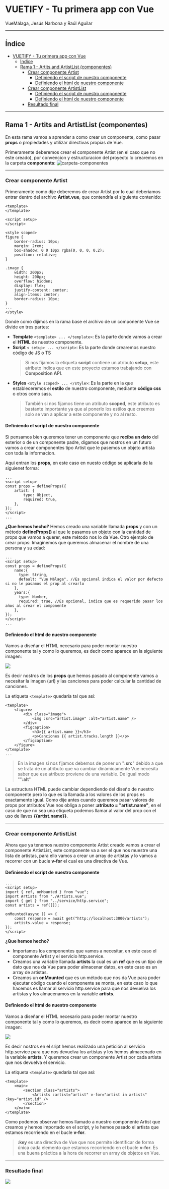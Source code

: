 # VUETIFY - Tu primera app con Vue
VueMálaga, Jesús Narbona y Raúl Aguilar

---
## Índice

- [VUETIFY - Tu primera app con Vue](#vuetify---tu-primera-app-con-vue)
  - [Índice](#índice)
  - [Rama 1 - Artits and ArtistList (componentes)](#rama-1---artits-and-artistlist-componentes)
    - [Crear componente Artist](#crear-componente-artist)
      - [Definiendo el script de nuestro componente](#definiendo-el-script-de-nuestro-componente)
      - [Definiendo el html de nuestro componente](#definiendo-el-html-de-nuestro-componente)
    - [Crear componente ArtistList](#crear-componente-artistlist)
      - [Definiendo el script de nuestro componente](#definiendo-el-script-de-nuestro-componente-1)
      - [Definiendo el html de nuestro componente](#definiendo-el-html-de-nuestro-componente-1)
    - [Resultado final](#resultado-final)

---
## Rama 1 - Artits and ArtistList (componentes)

En esta rama vamos a aprender a como crear un componente, como pasar **props** o propiedades y utilizar directivas propias de Vue.

Primeramente deberemos crear el componente Artist (en el caso que no este creado), por convencion y estructuracion del proyecto lo crearemos en la carpeta **components**:
![carpeta-componentes](public/images/components-folder.png)

---
### Crear componente Artist

Primeramente como dije deberemos de crear Artist por lo cual deberiamos entrar dentro del archivo **Artist.vue**, que contendría el siguiente contenido:
```vue
<template>
</template>

<script setup>
</script>

<style scoped>
figure {
    border-radius: 10px;
    margin: 2rem;
    box-shadow: 0 0 10px rgba(0, 0, 0, 0.2);
    position: relative;
}

.image {
    width: 200px;
    height: 200px;
    overflow: hidden;
    display: flex;
    justify-content: center;
    align-items: center;
    border-radius: 10px;
}
...
</style>
```

Donde como dijimos en la rama base el archivo de un componente Vue se divide en tres partes:

- **Template** ``<template> ... </template>``: Es la parte donde vamos a crear el **HTML** de nuestro componente.
- **Script** ``< setup> ... </script>``: Es la parte donde crearemos nuestro código de JS o TS
  >Si nos fijamos la etiqueta **script** contiene un atributo **setup**, este atributo indica que en este proyecto estamos trabajando con **Composition API**.
- **Styles** ``<style scoped> ... </style>``: Es la parte en la que estableceremos el **estilo** de nuestro componente, mediante **código css** o otros como sass.
  >También si nos fijamos tiene un atributo **scoped**, este atributo es bastante importante ya que al ponerlo los estilos que creemos solo se van a aplicar a este componente y no al resto.

#### Definiendo el script de nuestro componente
Si pensamos bien queremos tener un componente que **reciba un dato** del exterior o de un componente padre, digamos que nostros en un futuro vamos a crear componentes tipo Artist que le pasemos un objeto artista con toda la informacion.

Aqui entran los **props**, en este caso en nuesto código se aplicaría de la siguienet forma:
```vue
...
<script setup>
const props = defineProps({
    artist: {
        type: Object,
        required: true,
    },
});
</script>
...
```
**¿Que hemos hecho?**
Hemos creado una variable llamada **props** y con un método **defineProps()** al que le pasamos un objeto con la cantidad de props que vamos a querer, este método nos lo da Vue.
Otro ejemplo de crear props:
Imaginemos que queremos almacenar el nombre de una persona y su edad:
```vue
...
<script setup>
const props = defineProps({
    name:{
      type: String,
      default: "Vue Málaga", //Es opcional indica el valor por defecto si no le pasamos el prop al crearlo
    },
    years:{
      type: Number,
      required: true, //Es opcional, indica que es requerido pasar los años al crear el componente
    },
});
</script>
...
```

#### Definiendo el html de nuestro componente
Vamos a diseñar el HTML necesario para poder montar nuestro componente tal y como lo queremos, es decir como aparece en la siguiente imagen:

![](public/images/component-artist.png)

Es decir nostros de los **props** que hemos pasado al componente vamos a necesitar la imagen (url) y las canciones para poder calcular la cantidad de canciones.

La etiqueta ``<template>`` quedaría tal que asi:

```vue
<template>
    <figure>
        <div class="image">
            <img :src="artist.image" :alt="artist.name" />
        </div>
        <figcaption>
            <h3>{{ artist.name }}</h3>
            <p>Canciones {{ artist.tracks.length }}</p>
        </figcaption>
    </figure>
</template>
...
```
>En la imagen si nos fijamos debemos de poner un "**:src**" debido a que se trata de un atributo que va cambiar dinámicamente Vue necesita saber que ese atributo proviene de una variable. De igual modo ""**:alt**"

La estructura HTML puede cambiar dependiendo del diseño de nuestro componente pero lo que es la llamada a los valores de los props es exactamente igual.
Como dije antes cuando queremos pasar valores de props por atributos Vue nos obliga a poner **:atributo = "artist.name"**, en el caso de que no sea una etiqueta podemos llamar al valor del prop con el uso de llaves **{{artist.name}}**.

---

### Crear componente ArtistList

Ahora que ya tenemos nuestro componente Artist creado vamos a crear el componente ArtistList, este componente va a ser el que nos muestre una lista de artistas, para ello vamos a crear un array de artistas y lo vamos a recorrer con un bucle **v-for** el cual es una directiva de Vue.

#### Definiendo el script de nuestro componente
```vue	
...
<script setup>
import { ref, onMounted } from "vue";
import Artists from "./Artists.vue";
import { get } from "../service/http.service";
const artists = ref([]);

onMounted(async () => {
    const response = await get("http://localhost:3000/artists");
    artists.value = response;
});
</script>
```
**¿Que hemos hecho?**
- Importamos los componentes que vamos a necesitar, en este caso el componente Artist y el servicio http.service.
- Creamos una variable llamada **artists** la cual es un **ref** que es un tipo de dato que nos da Vue para poder almacenar datos, en este caso es un array de artistas.
- Creamos un **onMounted** que es un método que nos da Vue para poder ejecutar código cuando el componente se monta, en este caso lo que hacemos es llamar al servicio http.service para que nos devuelva los artistas y los almacenamos en la variable **artists**.

#### Definiendo el html de nuestro componente
Vamos a diseñar el HTML necesario para poder montar nuestro componente tal y como lo queremos, es decir como aparece en la siguiente imagen:

![](public/images/component-artist-list.png)

Es decir nostros en el sript hemos realizado una petición al servicio http.service para que nos devuelva los artistas y los hemos almacenado en la variable **artists**.
Y queremos crear un componente Artist por cada artista que nos devuelva el servicio.

La etiqueta ``<template>`` quedaría tal que asi:
```vue
<template>
    <main>
        <section class="artists">
            <Artists :artist="artist" v-for="artist in artists" :key="artist.id" />
        </section>
    </main>
</template>
```
Como podemos observar hemos llamado a nuestro componente Artist que creamos y hemos importado en el script, y le hemos pasado el artista que estamos recorriendo en el bucle **v-for**.
> **:key** es una directiva de Vue que nos permite identificar de forma única cada elemento que estamos recorriendo en el bucle **v-for**. 
  Es una buena práctica a la hora de recorrer un array de objetos en Vue.

---

### Resultado final

![](public/images/final.gif)

